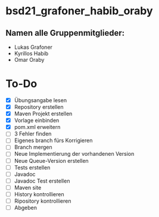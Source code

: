# bsd21_grafoner_habib_oraby
## Namen alle Gruppenmitglieder:
* Lukas Grafoner
* Kyrillos Habib
* Omar Oraby

# To-Do
- [x] Übungsangabe lesen
- [x] Repository erstellen
- [x] Maven Projekt erstellen
- [x] Vorlage einbinden
- [x] pom.xml erweitern
- [ ] 3 Fehler finden
- [ ] Eigenes branch fürs Korrigieren
- [ ] Branch mergen
- [ ] Neue Implementierung der vorhandenen Version
- [ ] Neue Queue-Version erstellen
- [ ] Tests erstellen
- [ ] Javadoc
- [ ] Javadoc Test erstellen
- [ ] Maven site
- [ ] History kontrollieren
- [ ] Ripository kontrollieren
- [ ] Abgeben
